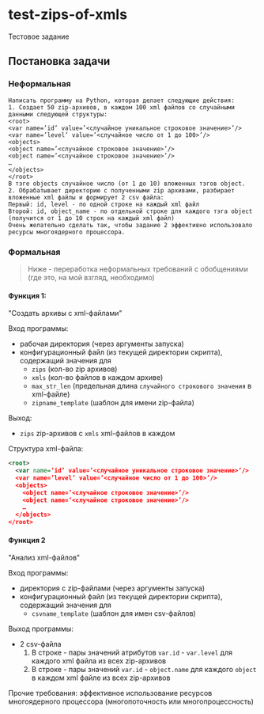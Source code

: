 # test-zips-of-xmls
Тестовое задание

## Постановка задачи

### Неформальная
```
Написать программу на Python, которая делает следующие действия:
1. Создает 50 zip-архивов, в каждом 100 xml файлов со случайными данными следующей структуры:
<root>
<var name=’id’ value=’<случайное уникальное строковое значение>’/>
<var name=’level’ value=’<случайное число от 1 до 100>’/>
<objects>
<object name=’<случайное строковое значение>’/>
<object name=’<случайное строковое значение>’/>
…
</objects>
</root>
В тэге objects случайное число (от 1 до 10) вложенных тэгов object.
2. Обрабатывает директорию с полученными zip архивами, разбирает вложенные xml файлы и формирует 2 csv файла:
Первый: id, level - по одной строке на каждый xml файл
Второй: id, object_name - по отдельной строке для каждого тэга object (получится от 1 до 10 строк на каждый xml файл)
Очень желательно сделать так, чтобы задание 2 эффективно использовало ресурсы многоядерного процессора.
```

### Формальная
> Ниже - переработка неформальных требований с обобщениями (где это, на мой взгляд, необходимо)

#### Функция 1:
"Создать архивы с xml-файлами"

Вход программы:
- рабочая директория (через аргументы запуска)
- конфигурационный файл (из текущей директории скрипта), содержащий значения для 
  - `zips` (кол-во zip архивов)
  - `xmls` (кол-во файлов в каждом архиве)
  - `max_str_len` (предельная длина `случайного строкового значения` в xml-файле)
  - `zipname_template` (шаблон для имени zip-файла)

Выход:
- `zips` zip-архивов с `xmls` xml-файлов в каждом

Структура xml-файла:
```xml
<root>
  <var name=’id’ value=’<случайное уникальное строковое значение>’/>
  <var name=’level’ value=’<случайное число от 1 до 100>’/>
  <objects>
    <object name=’<случайное строковое значение>’/>
    <object name=’<случайное строковое значение>’/>
    …
  </objects>
</root>
```

#### Функция 2
"Анализ xml-файлов"

Вход программы:
- директория с zip-файлами (через аргументы запуска)
- конфигурационный файл (из текущей директории скрипта), содержащий значения для 
  - `csvname_template` (шаблон для имен csv-файлов)

Выход программы:
- 2 csv-файла
  1. В строке - пары значений атрибутов `var.id` - `var.level` для каждого xml файла из всех zip-архивов
  2. В строке - пары значений  `var.id` - `object.name` для каждого `object` в каждом xml файле из всех zip-архивов
  
Прочие требования: эффективное использование ресурсов многоядерного процессора (многопоточность или многопроцессность)
